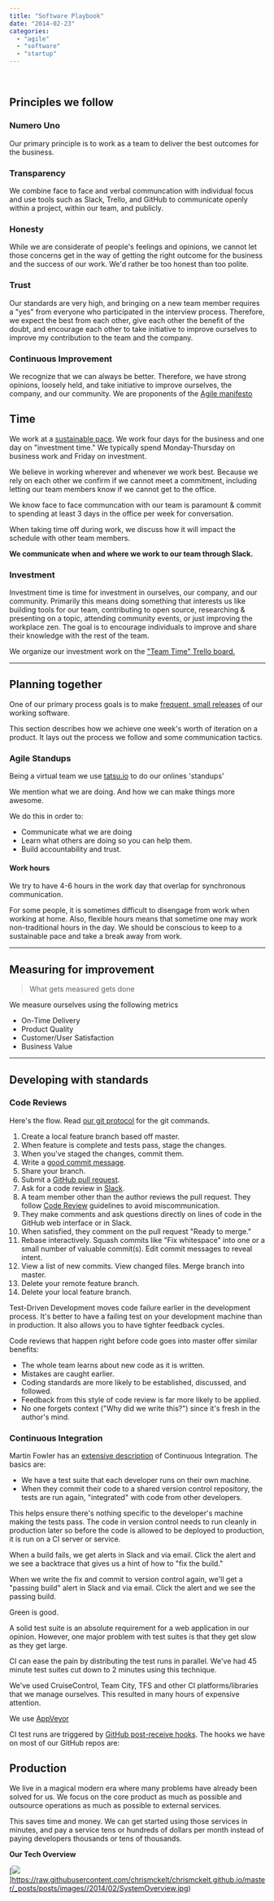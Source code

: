 ```yaml
---
title: "Software Playbook"
date: "2014-02-23"
categories: 
  - "agile"
  - "software"
  - "startup"
---
```


 

## Principles we follow

### Numero Uno

Our primary principle is to work as a team to deliver the best outcomes for the business.

### Transparency

We combine face to face and verbal communcation with individual focus and use tools such as Slack, Trello, and GitHub to communicate openly within a project, within our team, and publicly.

### Honesty

While we are considerate of people's feelings and opinions, we cannot let those concerns get in the way of getting the right outcome for the business and the success of our work. We'd rather be too honest than too polite.

### Trust

Our standards are very high, and bringing on a new team member requires a "yes" from everyone who participated in the interview process. Therefore, we expect the best from each other, give each other the benefit of the doubt, and encourage each other to take initiative to improve ourselves to improve my contribution to the team and the company.

### Continuous Improvement

We recognize that we can always be better. Therefore, we have strong opinions, loosely held, and take initiative to improve ourselves, the company, and our community. We are proponents of the [Agile manifesto](http://agilemanifesto.org/principles.html)

## Time

We work at a [sustainable pace](http://www.extremeprogramming.org/rules/overtime.html). We work four days for the business and one day on "investment time." We typically spend Monday-Thursday on business work and Friday on investment.

We believe in working wherever and whenever we work best. Because we rely on each other we confirm if we cannot meet a commitment, including letting our team members know if we cannot get to the office.

We know face to face communcation with our team is paramount & commit to spending at least 3 days in the office per week for conversation.

When taking time off during work, we discuss how it will impact the schedule with other team members.

**We communicate when and where we work to our team through Slack.**

### Investment

Investment time is time for investment in ourselves, our company, and our community. Primarily this means doing something that interests us like building tools for our team, contributing to open source, researching & presenting on a topic, attending community events, or just improving the workplace zen. The goal is to encourage individuals to improve and share their knowledge with the rest of the team.

We organize our investment work on the ["Team Time" Trello board.](https://trello.com/b/PSuyMLdb/team-time)

* * *

## Planning together

One of our primary process goals is to make [frequent, small releases](http://www.extremeprogramming.org/rules/releaseoften.html) of our working software.

This section describes how we achieve one week's worth of iteration on a product. It lays out the process we follow and some communication tactics.

### Agile Standups

Being a virtual team we use [tatsu.io](https://tatsu.io/) to do our onlines 'standups'

We mention what we are doing. And how we can make things more awesome.

We do this in order to:

- Communicate what we are doing
- Learn what others are doing so you can help them.
- Build accountability and trust.

#### Work hours

We try to have 4-6 hours in the work day that overlap for synchronous communication.

For some people, it is sometimes difficult to disengage from work when working at home. Also, flexible hours means that sometime one may work non-traditional hours in the day. We should be conscious to keep to a sustainable pace and take a break away from work.

* * *

## Measuring for improvement

> What gets measured gets done

We measure ourselves using the following metrics

- On-Time Delivery
- Product Quality
- Customer/User Satisfaction
- Business Value

* * *

## Developing with standards

### Code Reviews

Here's the flow. Read [our git protocol](https://github.com/thoughtbot/guides/tree/master/protocol) for the git commands.

1. Create a local feature branch based off master.
2. When feature is complete and tests pass, stage the changes.
3. When you've staged the changes, commit them.
4. Write a [good commit message](http://robots.thoughtbot.com/5-useful-tips-for-a-better-commit-message).
5. Share your branch.
6. Submit a [GitHub pull request](https://help.github.com/articles/using-pull-requests/).
7. Ask for a code review in [Slack](https://slack.com/).
8. A team member other than the author reviews the pull request. They follow [Code Review](https://github.com/thoughtbot/guides/blob/master/code-review) guidelines to avoid miscommunication.
9. They make comments and ask questions directly on lines of code in the GitHub web interface or in Slack.
10. When satisfied, they comment on the pull request "Ready to merge."
11. Rebase interactively. Squash commits like "Fix whitespace" into one or a small number of valuable commit(s). Edit commit messages to reveal intent.
12. View a list of new commits. View changed files. Merge branch into master.
13. Delete your remote feature branch.
14. Delete your local feature branch.

Test-Driven Development moves code failure earlier in the development process. It's better to have a failing test on your development machine than in production. It also allows you to have tighter feedback cycles.

Code reviews that happen right before code goes into master offer similar benefits:

- The whole team learns about new code as it is written.
- Mistakes are caught earlier.
- Coding standards are more likely to be established, discussed, and followed.
- Feedback from this style of code review is far more likely to be applied.
- No one forgets context ("Why did we write this?") since it's fresh in the author's mind.

### Continuous Integration

Martin Fowler has an [extensive description](http://martinfowler.com/articles/continuousIntegration.html) of Continuous Integration. The basics are:

- We have a test suite that each developer runs on their own machine.
- When they commit their code to a shared version control repository, the tests are run again, "integrated" with code from other developers.

This helps ensure there's nothing specific to the developer's machine making the tests pass. The code in version control needs to run cleanly in production later so before the code is allowed to be deployed to production, it is run on a CI server or service.

When a build fails, we get alerts in Slack and via email. Click the alert and we see a backtrace that gives us a hint of how to "fix the build."

When we write the fix and commit to version control again, we'll get a "passing build" alert in Slack and via email. Click the alert and we see the passing build.

Green is good.

A solid test suite is an absolute requirement for a web application in our opinion. However, one major problem with test suites is that they get slow as they get large.

CI can ease the pain by distributing the test runs in parallel. We've had 45 minute test suites cut down to 2 minutes using this technique.

We've used CruiseControl, Team City, TFS and other CI platforms/libraries that we manage ourselves. This resulted in many hours of expensive attention.

We use [AppVeyor](https://www.appveyor.com/)

CI test runs are triggered by [GitHub post-receive hooks](https://help.github.com/articles/post-receive-hooks). The hooks we have on most of our GitHub repos are:

## Production

We live in a magical modern era where many problems have already been solved for us. We focus on the core product as much as possible and outsource operations as much as possible to external services.

This saves time and money. We can get started using those services in minutes, and pay a service tens or hundreds of dollars per month instead of paying developers thousands or tens of thousands.

**Our Tech Overview**

[![](images/SystemOverview-300x212.jpg)]https://raw.githubusercontent.com/chrismckelt/chrismckelt.github.io/master/_posts/posts/images//2014/02/SystemOverview.jpg)
